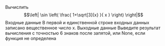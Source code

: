 Вычислить $$\left| \sin \left( \frac{ 1+\sqrt[3]{x} }{ x } \right) \right|$$
Входные данные
В первой и единственной строке входных данных записано вещественное число x.
Выходные данные
Выведите результат вычисления с точностью 6 знаков после запятой, или None, если функция не определена
